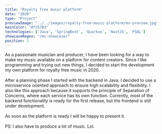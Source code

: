 ```yaml
---
title: "Royalty free music platform"
date: "2020"
type: "Project"
previewImage: "../../images/royalty-free-music-platform/ms-preview.jpg"
mainColor: "#7257B3"
technologies: ['Java', 'SpringBoot', 'Quarkus', 'NuxtJS', 'PSQL']
showcaseRegex: "/ms-showcase/"
position: 2
---
```

As a passionate musician and producer, I have been looking for a way to make my music available on a platform for content creators.
Since I like programming and trying out new things, I decided to start the development my own platform for royalty free music in 2020.
<br/> <br>
After a planning phase I started with the backend in Java. I decided to use a microservice oriented approach to ensure high scalability and flexibility. I also like this approach because it supports the principle of Separation of Concerns, where each service has its own function.
Currently, most of the backend functionality is ready for the first release, but the frontend is still under development.
<br/> <br>
As soon as the platform is ready I will be happy to present it.
<br/> <br>
PS: I also have to produce a lot of music. Lol.